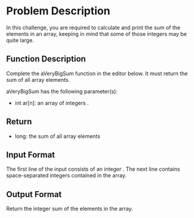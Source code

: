 # Problem Description

In this challenge, you are required to calculate and print the sum of the elements in an array, keeping in mind that some of those integers may be quite large.

## Function Description

Complete the aVeryBigSum function in the editor below. It must return the sum of all array elements.

aVeryBigSum has the following parameter(s):

- int ar[n]: an array of integers .
  
## Return

- long: the sum of all array elements

## Input Format

The first line of the input consists of an integer .
The next line contains  space-separated integers contained in the array.

## Output Format

Return the integer sum of the elements in the array.